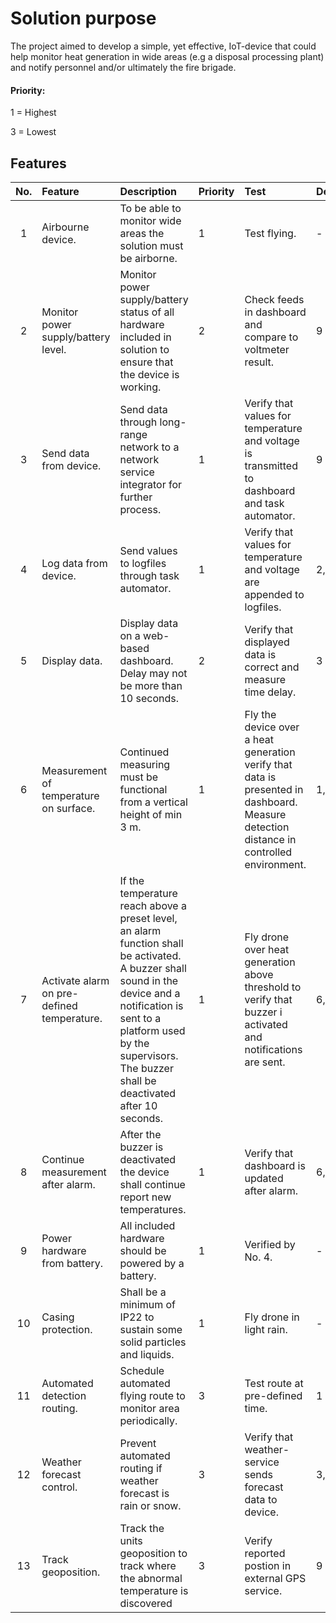 # Solution purpose
The project aimed to develop a simple, yet effective, IoT-device that could help monitor heat generation in wide areas (e.g a disposal processing plant) and notify personnel and/or ultimately the fire brigade.

#### Priority:
1 = Highest

3 = Lowest

## Features
|No.  |Feature    |Description  |Priority   |Test   |Dependants     |
|:----:|:------------- |:---------------|:-------------|:----------|:----------|
|1    |Airbourne device.         |To be able to monitor wide areas the solution must be airborne.   |1  |Test flying.   |-
|2    |Monitor power supply/battery level.   | Monitor power supply/battery status of all hardware included in solution to ensure that the device is working.   |2     |Check feeds in dashboard and compare to voltmeter result. |9
|3   |Send data from device.   |Send data through long-range network to a network service integrator for further process.   |1   |Verify that values for temperature and voltage is transmitted to dashboard and task automator.    |9   |
|4    |Log data from device.      |Send values to logfiles through task automator.   |1   |Verify that values for temperature and voltage are appended to logfiles.   |2, 7
|5    |Display data.               |Display data on a web-based dashboard. Delay may not be more than 10 seconds.   |2   |Verify that displayed data is correct and measure time delay.  |3
|6    |Measurement of temperature on surface.  |Continued measuring must be functional from a vertical height of min 3 m.    |1    |Fly the device over a heat generation verify that data is presented in dashboard. Measure detection distance in controlled environment. |1, 9
|7    |Activate alarm on pre-defined temperature.| If the temperature reach above a preset level, an alarm function shall be activated. A buzzer shall sound in the device and a notification is sent to a platform used by the supervisors. The buzzer shall be deactivated after 10 seconds.    |1  |Fly drone over heat generation above threshold to verify that buzzer i activated and notifications are sent.   |6, 7
|8   |Continue measurement after alarm.   |After the buzzer is deactivated the device shall continue report new temperatures.   |1   |Verify that dashboard is updated after alarm.   |6, 7   |
|9    |Power hardware from battery.   | All included hardware should be powered by a battery.      |1    |Verified by No. 4. |-
|10   |Casing protection.   |Shall be a minimum of IP22 to sustain some solid particles and liquids.   |1   |Fly drone in light rain.  |-
|11   |Automated detection routing.   |Schedule automated flying route to monitor area periodically.   |3   |Test route at pre-defined time.   |1
|12  |Weather forecast control.   |Prevent automated routing if weather forecast is rain or snow.|3    |Verify that weather-service sends forecast data to device.   |3, 11
|13  |Track geoposition.  |Track the units geoposition to track where the abnormal temperature is discovered   |3   |Verify reported postion in external GPS service.   |9

  [36804d87]: www.google.se "Google"
